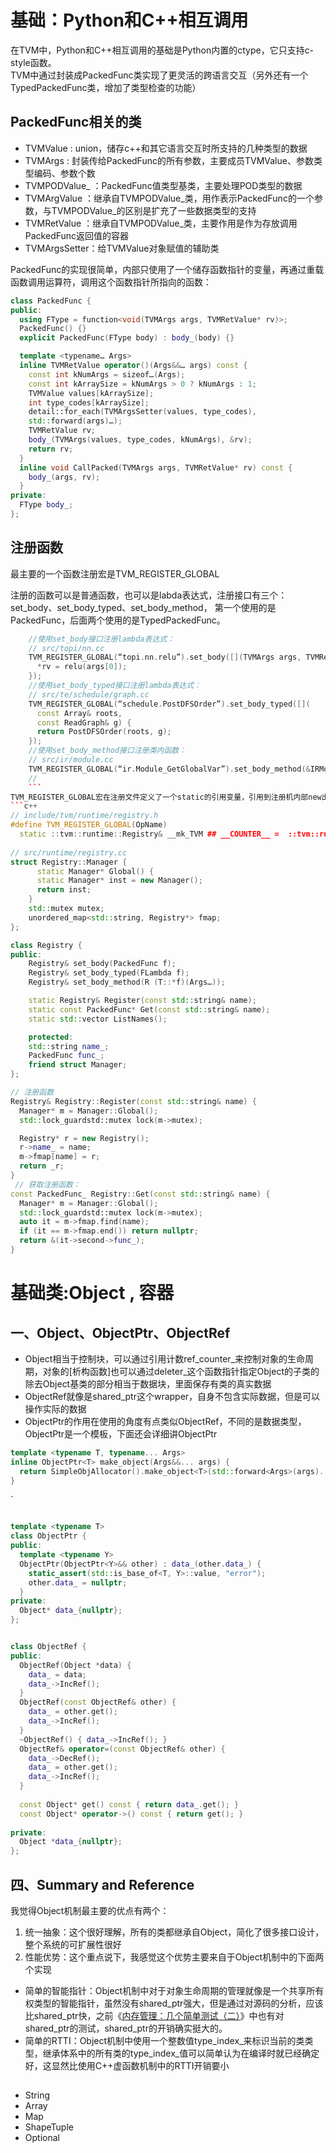 
# 基础：Python和C++相互调用

在TVM中，Python和C++相互调用的基础是Python内置的ctype，它只支持c-style函数。  
TVM中通过封装成PackedFunc类实现了更灵活的跨语言交互（另外还有一个TypedPackedFunc类，增加了类型检查的功能）
    
## PackedFunc相关的类   
- TVMValue : union，储存c++和其它语言交互时所支持的几种类型的数据 
- TVMArgs  : 封装传给PackedFunc的所有参数，主要成员TVMValue、参数类型编码、参数个数
- TVMPODValue_ ：PackedFunc值类型基类，主要处理POD类型的数据 
- TVMArgValue  ：继承自TVMPODValue_类，用作表示PackedFunc的一个参数，与TVMPODValue_的区别是扩充了一些数据类型的支持
- TVMRetValue  ：继承自TVMPODValue_类，主要作用是作为存放调用PackedFunc返回值的容器
- TVMArgsSetter：给TVMValue对象赋值的辅助类   

PackedFunc的实现很简单，内部只使用了一个储存函数指针的变量，再通过重载函数调用运算符，调用这个函数指针所指向的函数： 
```c++ 
class PackedFunc {
public:  
  using FType = function<void(TVMArgs args, TVMRetValue* rv)>;  
  PackedFunc() {}  
  explicit PackedFunc(FType body) : body_(body) {}

  template <typename… Args>  
  inline TVMRetValue operator()(Args&&… args) const {
    const int kNumArgs = sizeof…(Args);  
    const int kArraySize = kNumArgs > 0 ? kNumArgs : 1;  
    TVMValue values[kArraySize];  
    int type_codes[kArraySize];  
    detail::for_each(TVMArgsSetter(values, type_codes),  
    std::forward(args)…);  
    TVMRetValue rv;  
    body_(TVMArgs(values, type_codes, kNumArgs), &rv);  
    return rv;  
  } 
  inline void CallPacked(TVMArgs args, TVMRetValue* rv) const {
    body_(args, rv);  
  } 
private:  
  FType body_;  
};  
```

## 注册函数

最主要的一个函数注册宏是TVM_REGISTER_GLOBAL 
 
注册的函数可以是普通函数，也可以是labda表达式，注册接口有三个：set_body、set_body_typed、set_body_method，
第一个使用的是PackedFunc，后面两个使用的是TypedPackedFunc。

```c++
    //使用set_body接口注册lambda表达式：  
    // src/topi/nn.cc  
    TVM_REGISTER_GLOBAL(“topi.nn.relu”).set_body([](TVMArgs args, TVMRetValue* rv) {  
      *rv = relu(args[0]);  
    });  
    //使用set_body_typed接口注册lambda表达式：  
    // src/te/schedule/graph.cc  
    TVM_REGISTER_GLOBAL(“schedule.PostDFSOrder”).set_body_typed([](  
      const Array& roots,  
      const ReadGraph& g) {  
      return PostDFSOrder(roots, g);  
    });  
    //使用set_body_method接口注册类内函数：  
    // src/ir/module.cc  
    TVM_REGISTER_GLOBAL(“ir.Module_GetGlobalVar”).set_body_method(&IRModuleNode::GetGlobalVar);  
    //
    ```
TVM_REGISTER_GLOBAL宏在注册文件定义了一个static的引用变量，引用到注册机内部new出来的一个新的Registry对象： 
```c++ 
// include/tvm/runtime/registry.h  
#define TVM_REGISTER_GLOBAL(OpName)  
  static ::tvm::runtime::Registry& __mk_TVM ## __COUNTER__ =  ::tvm::runtime::Registry::Register(OpName)  
 
// src/runtime/registry.cc  
struct Registry::Manager {  
      static Manager* Global() {  
      static Manager* inst = new Manager();  
      return inst;  
    }  
    std::mutex mutex;  
    unordered_map<std::string, Registry*> fmap;  
};  

class Registry {  
public:  
    Registry& set_body(PackedFunc f);  
    Registry& set_body_typed(FLambda f);  
    Registry& set_body_method(R (T::*f)(Args…));

    static Registry& Register(const std::string& name);  
    static const PackedFunc* Get(const std::string& name);  
    static std::vector ListNames();

    protected:  
    std::string name_;  
    PackedFunc func_;  
    friend struct Manager;  
};   

// 注册函数
Registry& Registry::Register(const std::string& name) {
  Manager* m = Manager::Global();  
  std::lock_guardstd::mutex lock(m->mutex);

  Registry* r = new Registry();  
  r->name_ = name;  
  m->fmap[name] = r;  
  return _r;  
}  
 // 获取注册函数： 
const PackedFunc_ Registry::Get(const std::string& name) {
  Manager* m = Manager::Global();  
  std::lock_guardstd::mutex lock(m->mutex);  
  auto it = m->fmap.find(name);  
  if (it == m->fmap.end()) return nullptr;  
  return &(it->second->func_);  
} 
```

# 基础类:Object , 容器

一、Object、ObjectPtr、ObjectRef
------------------------------
 
*   Object相当于控制块，可以通过引用计数ref_counter_来控制对象的生命周期，对象的[析构函数]也可以通过deleter_这个函数指针指定Object的子类的除去Object基类的部分相当于数据块，里面保存有类的真实数据
*   ObjectRef就像是shared_ptr这个wrapper，自身不包含实际数据，但是可以操作实际的数据
*   ObjectPtr的作用在使用的角度有点类似ObjectRef，不同的是数据类型，ObjectPtr<T>是一个模板，下面还会详细讲ObjectPtr
 
```cpp
template <typename T, typename... Args>
inline ObjectPtr<T> make_object(Args&&... args) {
  return SimpleObjAllocator().make_object<T>(std::forward<Args>(args)...);
}
```
 `
 
```cpp

template <typename T> 
class ObjectPtr {
public:
  template <typename Y>
  ObjectPtr(ObjectPtr<Y>&& other) : data_(other.data_) {
    static_assert(std::is_base_of<T, Y>::value, "error");
    other.data_ = nullptr;
  }
private:
  Object* data_{nullptr};
};


class ObjectRef {
public:
  ObjectRef(Object *data) {
    data_ = data;
    data_->IncRef(); 
  }
  ObjectRef(const ObjectRef& other) {
    data_ = other.get();
    data_->IncRef(); 
  }
  ~ObjectRef() { data_->IncRef(); }
  ObjectRef& operator=(const ObjectRef& other) {
    data_->DecRef();
    data_ = other.get();
    data_->IncRef();
  }
  
  const Object* get() const { return data_.get(); }
  const Object* operator->() const { return get(); }
  
private:
  Object *data_{nullptr};
};
```
 

四、Summary and Reference
-----------------------

我觉得Object机制最主要的优点有两个：

1.  统一抽象：这个很好理解，所有的类都继承自Object，简化了很多接口设计，整个系统的可扩展性很好
2.  性能优势：这个重点说下，我感觉这个优势主要来自于Object机制中的下面两个实现

*   简单的智能指针：Object机制中对于对象生命周期的管理就像是一个共享所有权类型的智能指针，虽然没有shared_ptr强大，但是通过对源码的分析，应该比shared_ptr快，之前《[内存管理：几个简单测试（二）](https://link.zhihu.com/?target=http%3A//mp.weixin.qq.com/s%3F__biz%3DMzg5MzU4NTU5Nw%3D%3D%26mid%3D2247484020%26idx%3D1%26sn%3D2382cd03029e87240ec779c9580c7faa%26chksm%3Dc02dd3a6f75a5ab0452b269bc251daa62b3de28f78d4829f5e22e177dc14c7c198469d9d69e1%26scene%3D21%23wechat_redirect)》中也有对shared_ptr的测试，shared_ptr的开销确实挺大的。
*   简单的RTTI：Object机制中使用一个整数值type_index_来标识当前的类类型，继承体系中的所有类的type_index_值可以简单认为在编译时就已经确定好，这显然比使用C++虚函数机制中的RTTI开销要小

##

- String
- Array
- Map
- ShapeTuple
- Optional


